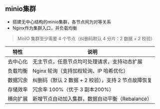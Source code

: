 


## minio集群

* 搭建无中心结构的minio集群，各节点间为对等关系
* Nginx作为集群入口，并负载均衡

> MinIO 集群至少需要 4 个节点（纠删码默认 4 分片：2 数据 + 2 校验）


| 特性       | 说明                                                                 |
|------------|----------------------------------------------------------------------|
| 去中心化   | 无主节点，任意节点均可处理请求，支持动态扩展                         |
| 负载均衡   | Nginx 轮询（支持加权轮询、IP 哈希优化）                             |
| 数据冗余   | 纠删码（默认 2 数据 + 2 校验），支持 2 节点故障恢复                   |
| 存储效率   | 冗余率 100%（优于 3 副本200%）                                   |
| 横向扩展   | 新增节点自动加入集群，数据自动平衡（Rebalance）                    |

